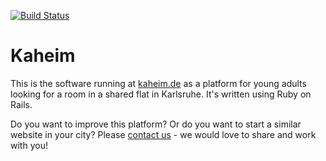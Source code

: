 [![Build Status](https://travis-ci.com/tim3z/kaheim.svg?branch=destroy_all_users)](https://travis-ci.com/tim3z/kaheim)

Kaheim
======

This is the software running at [kaheim.de](https://kaheim.de)
as a platform for young adults looking for a room in a shared flat in Karlsruhe.
It's written using Ruby on Rails.

Do you want to improve this platform? Or do you want to start a similar website in your city?
Please [contact us](mailto:%74%65%61%6d@%6b%61%68%65%69%6d.%64%65) - we would love to share and work with you!
